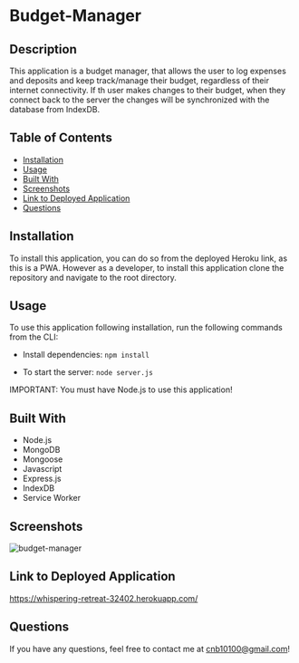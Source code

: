 # Budget-Manager

## Description

This application is a budget manager, that allows the user to log expenses and deposits and keep track/manage their budget, regardless of their internet connectivity. If th user makes changes to their budget, when they connect back to the server the changes will be synchronized with the database from IndexDB. 

## Table of Contents

- [Installation](#installation)
- [Usage](#usage)
- [Built With](#built-with)
- [Screenshots](#screenshots)
- [Link to Deployed Application](#link-to-deployed-application)
- [Questions](#questions)

## Installation

To install this application, you can do so from the deployed Heroku link, as this is a PWA. However as a developer, to install this application clone the repository and navigate to the root directory.

## Usage

To use this application following installation, run the following commands from the CLI:

- Install dependencies: `npm install`

- To start the server: `node server.js`

IMPORTANT: You must have Node.js to use this application!

## Built With

- Node.js
- MongoDB
- Mongoose
- Javascript
- Express.js
- IndexDB
- Service Worker

## Screenshots

![budget-manager](https://user-images.githubusercontent.com/91770168/161450794-c0a933c8-6970-4463-8a32-03b1a00d2c41.jpg)

## Link to Deployed Application

https://whispering-retreat-32402.herokuapp.com/

## Questions

If you have any questions, feel free to contact me at cnb10100@gmail.com!

